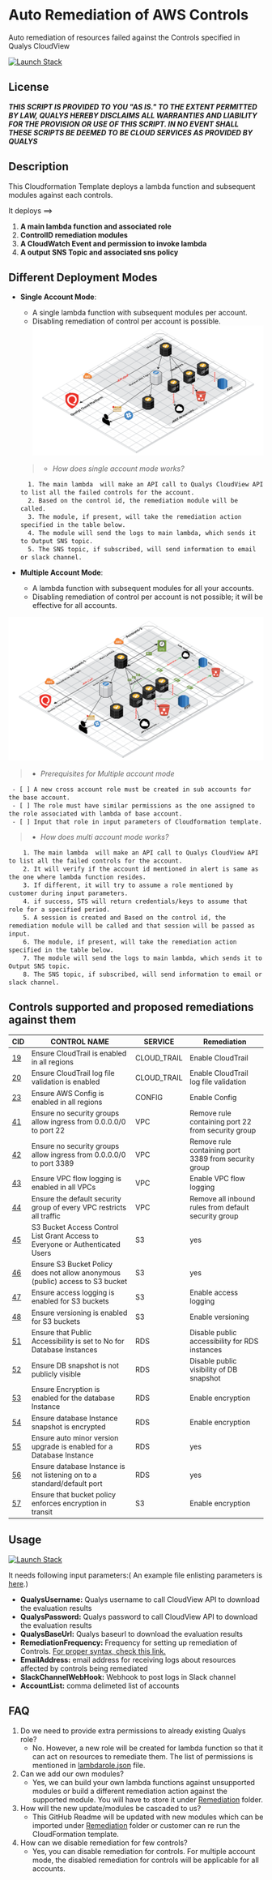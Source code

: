 # Auto Remediation of AWS Controls
Auto remediation of resources failed against the Controls specified in Qualys CloudView

[![Launch Stack](https://cdn.rawgit.com/buildkite/cloudformation-launch-stack-button-svg/master/launch-stack.svg)](https://console.aws.amazon.com/cloudformation/home#/stacks/new?stackName=QualysRemediation&templateURL=https://s3.amazonaws.com/my-great-stack.json)

## License
_**THIS SCRIPT IS PROVIDED TO YOU "AS IS."  TO THE EXTENT PERMITTED BY LAW, QUALYS HEREBY DISCLAIMS ALL WARRANTIES AND LIABILITY FOR THE PROVISION OR USE OF THIS SCRIPT.  IN NO EVENT SHALL THESE SCRIPTS BE DEEMED TO BE CLOUD SERVICES AS PROVIDED BY QUALYS**_

## Description
This Cloudformation Template deploys a lambda function and subsequent modules against each controls.

It deploys ==>

  1. **A main lambda function and associated role** 
  2. **ControlID remediation modules**
  3. **A CloudWatch Event and permission to invoke lambda**
  4. **A output SNS Topic and associated sns policy**

## Different Deployment Modes

* **Single Account Mode**: 
   * A single lambda function with subsequent modules per account. 
   * Disabling remediation of control per account is possible.
![](/Images/RemediationSingleAccountModeV2.png?raw=true)

   > * _How does single account mode works?_
   
        1. The main lambda  will make an API call to Qualys CloudView API to list all the failed controls for the account.
        2. Based on the control id, the remediation module will be called.
        3. The module, if present, will take the remediation action specified in the table below.
        4. The module will send the logs to main lambda, which sends it to Output SNS topic.
        5. The SNS topic, if subscribed, will send information to email or slack channel.

* **Multiple Account Mode**: 
  * A lambda function with subsequent modules for all your accounts. 
  * Disabling remediation of control per account is not possible; it will be effective for all accounts.
 
![Images](/Images/RemediationMultiAccountModeV2.png?raw=true)

   > * _Prerequisites for Multiple account mode_
   
     - [ ] A new cross account role must be created in sub accounts for the base account.
     - [ ] The role must have similar permissions as the one assigned to the role associated with lambda of base account.
     - [ ] Input that role in input parameters of Cloudformation template.
  
   > * _How does multi account mode works?_
   
        1. The main lambda  will make an API call to Qualys CloudView API to list all the failed controls for the account.
        2. It will verify if the account id mentioned in alert is same as the one where lambda function resides.
        3. If different, it will try to assume a role mentioned by customer during input parameters.
        4. if success, STS will return credentials/keys to assume that role for a specified period.
        5. A session is created and Based on the control id, the remediation module will be called and that session will be passed as input.
        6. The module, if present, will take the remediation action specified in the table below.
        7. The module will send the logs to main lambda, which sends it to Output SNS topic.
        8. The SNS topic, if subscribed, will send information to email or slack channel.

## Controls supported and proposed remediations against them
CID	|	CONTROL NAME	|	SERVICE	|	Remediation|
----| --------------|---------|------------|
[19](/Remediation/19.py)	|	 Ensure CloudTrail is enabled in all regions 	|	CLOUD_TRAIL	|	Enable CloudTrail |
[20](/Remediation/20.py)	|	Ensure CloudTrail log file validation is enabled	|	CLOUD_TRAIL	|	Enable CloudTrail log file validation |
[23](/Remediation/23.py)	|	Ensure AWS Config is enabled in all regions	|	CONFIG	|	Enable Config |
[41](/Remediation/41.py)	|	Ensure no security groups allow ingress from 0.0.0.0/0 to port 22	|	VPC	|	Remove rule containing port 22 from security group |
[42](/Remediation/42.py)	|	Ensure no security groups allow ingress from 0.0.0.0/0 to port 3389	|	VPC	|	Remove rule containing port 3389 from security group |
[43](/Remediation/43.py)	|	Ensure VPC flow logging is enabled in all VPCs	|	VPC	|	Enable VPC flow logging |
[44](/Remediation/44.py)	|	Ensure the default security group of every VPC restricts all traffic	|	VPC	|	Remove all inbound rules from default security group |
[45](/Remediation/45.py)	|	S3 Bucket Access Control List Grant Access to Everyone or Authenticated Users	|	S3	|	yes |
[46](/Remediation/46.py)	|	Ensure S3 Bucket Policy does not allow anonymous (public) access to S3 bucket	|	S3	|	yes |
[47](/Remediation/47.py)	|	Ensure access logging is enabled for S3 buckets	|	S3	|	Enable access logging |
[48](/Remediation/48.py)	|	Ensure versioning is enabled for S3 buckets	|	S3	|	Enable versioning |
[51](/Remediation/51.py)	|	Ensure that Public Accessibility is set to No for Database Instances	|	RDS	|	Disable public accessibility for RDS instances |
[52](/Remediation/52.py)	|	Ensure DB snapshot is not publicly visible	|	RDS	|	Disable public visibility of DB snapshot |
[53](/Remediation/53.py)	|	Ensure Encryption is enabled for the database Instance	|	RDS	|	Enable encryption |
[54](/Remediation/54.py)	|	Ensure database Instance snapshot is encrypted	|	RDS	|	Enable encryption |
[55](/Remediation/55.py)	|	Ensure auto minor version upgrade is enabled for a Database Instance	|	RDS	|	yes |
[56](/Remediation/56.py)	|	Ensure database Instance is not listening on to a standard/default port	|	RDS	|	yes |
[57](/Remediation/57.py)	|	Ensure that bucket policy enforces encryption in transit	|	S3	|	Enable encryption |

## Usage
[![Launch Stack](https://cdn.rawgit.com/buildkite/cloudformation-launch-stack-button-svg/master/launch-stack.svg)](https://console.aws.amazon.com/cloudformation/home#/stacks/new?stackName=QualysRemediation&templateURL=https://s3.amazonaws.com/my-great-stack.json)

It needs following input parameters:( An example file enlisting parameters is [here](/Config/parameters.json).)

  * **QualysUsername:** Qualys username to call CloudView API to download the evaluation results
  * **QualysPassword:** Qualys password to call CloudView API to download the evaluation results
  * **QualysBaseUrl:** Qualys baseurl to download the evaluation results
  * **RemediationFrequency:** Frequency for setting up remediation of Controls. [For proper syntax, check this link.](https://docs.aws.amazon.com/lambda/latest/dg/tutorial-scheduled-events-schedule-expressions.html)
  * **EmailAddress:** email address for receiving logs about resources affected by controls being remediated
  * **SlackChannelWebHook:** Webhook to post logs in Slack channel
  * **AccountList:** comma delimeted list of accounts



## FAQ
  1. Do we need to provide extra permissions to already existing Qualys role?
      - No. However, a new role will be created for lambda function so that it can act on resources to remediate them. The list of permissions is mentioned in [lambdarole.json](/Config/lambdarole.json) file.
  2. Can we add our own modules?
      - Yes, we can build your own lambda functions against unsupported modules or build a different remediation action against the supported module. You will have to store it under [Remediation](/Remediation) folder.
  3. How will the new update/modules be cascaded to us?
      - This GitHub Readme will be updated with new modules which can be imported under [Remediation](/Remediation) folder or customer can re run the CloudFormation template.
  4. How can we disable remediation for few controls?
      - Yes, you can disable remediation for controls. For multiple account mode, the disabled remediation for controls will be applicable for all accounts.
